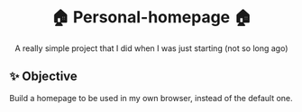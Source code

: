 <h1 align="center">🏠 Personal-homepage 🏠</h1>

<p align="center">A really simple project that I did when I was just starting (not so long ago)</p>

## ✨ Objective
Build a homepage to be used in my own browser, instead of the default one.
